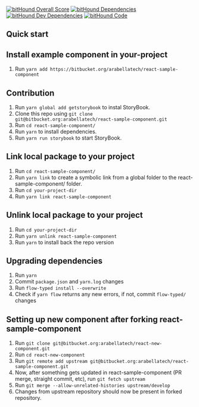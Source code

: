 [![bitHound Overall Score](https://www.bithound.io/bitbucket/arabellatech/react-sample-component/badges/score.svg)](https://www.bithound.io/bitbucket/arabellatech/react-sample-component)
[![bitHound Dependencies](https://www.bithound.io/bitbucket/arabellatech/react-sample-component/badges/dependencies.svg)](https://www.bithound.io/bitbucket/arabellatech/react-sample-component/develop/dependencies/npm)
[![bitHound Dev Dependencies](https://www.bithound.io/bitbucket/arabellatech/react-sample-component/badges/devDependencies.svg)](https://www.bithound.io/bitbucket/arabellatech/react-sample-component/develop/dependencies/npm)
[![bitHound Code](https://www.bithound.io/bitbucket/arabellatech/react-sample-component/badges/code.svg)](https://www.bithound.io/bitbucket/arabellatech/react-sample-component)

## Quick start

## Install example component in your-project
1. Run `yarn add https://bitbucket.org/arabellatech/react-sample-component`

## Contribution
1. Run `yarn global add getstorybook` to instal StoryBook.
1. Clone this repo using `git clone git@bitbucket.org:arabellatech/react-sample-component.git`
1. Run `cd react-sample-component/`
1. Run `yarn` to install dependencies.
1. Run `yarn run storybook` to start StoryBook.

## Link local package to your project
1. Run `cd react-sample-component/`
1. Run `yarn link` to create a symbolic link from a global folder to the react-sample-component/ folder.
1. Run `cd your-project-dir`
1. Run `yarn link react-sample-component`

## Unlink local package to your project
1. Run `cd your-project-dir`
1. Run `yarn unlink react-sample-component`
1. Run `yarn` to install back the repo version

## Upgrading dependencies
1. Run `yarn`
1. Commit `package.json` and `yarn.log` changes
1. Run `flow-typed install --overwrite`
1. Check if `yarn flow` returns any new errors, if not, commit `flow-typed/` changes

## Setting up new component after forking react-sample-component
1. Run `git clone git@bitbucket.org:arabellatech/react-new-component.git`
1. Run `cd react-new-component`
1. Run `git remote add upstream git@bitbucket.org:arabellatech/react-sample-component.git`
1. Now, after something gets updated in react-sample-component (PR merge, straight commit, etc), run `git fetch upstream`
1. Run `git merge --allow-unrelated-histories upstream/develop`
1. Changes from upstream repository should now be present in forked repository.